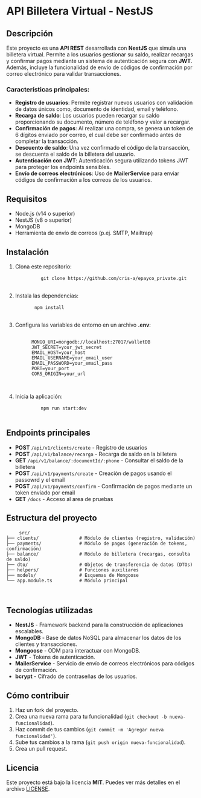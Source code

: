 <!DOCTYPE html>
<html lang="en">
<head>
  <meta charset="UTF-8">
  <meta name="viewport" content="width=device-width, initial-scale=1.0">
  <title>Virtual Wallet API - NestJS</title>
</head>
<body>

  <h1>API Billetera Virtual - NestJS</h1>

  <h2>Descripción</h2>
  <p>
    Este proyecto es una <strong>API REST</strong> desarrollada con <strong>NestJS</strong> que simula una billetera virtual. 
    Permite a los usuarios gestionar su saldo, realizar recargas y confirmar pagos mediante un sistema de autenticación segura con <strong>JWT</strong>. 
    Además, incluye la funcionalidad de envío de códigos de confirmación por correo electrónico para validar transacciones.
  </p>

  <h3>Características principales:</h3>
  <ul>
    <li><strong>Registro de usuarios</strong>: Permite registrar nuevos usuarios con validación de datos únicos como, documento de identidad, email y teléfono.</li>
    <li><strong>Recarga de saldo</strong>: Los usuarios pueden recargar su saldo proporcionando su documento, número de teléfono y valor a recargar.</li>
    <li><strong>Confirmación de pagos</strong>: Al realizar una compra, se genera un token de 6 dígitos enviado por correo, el cual debe ser confirmado antes de completar la transacción.</li>
    <li><strong>Descuento de saldo</strong>: Una vez confirmado el código de la transacción, se descuenta el saldo de la billetera del usuario.</li>
    <li><strong>Autenticación con JWT</strong>: Autenticación segura utilizando tokens JWT para proteger los endpoints sensibles.</li>
    <li><strong>Envío de correos electrónicos</strong>: Uso de <strong>MailerService</strong> para enviar códigos de confirmación a los correos de los usuarios.</li>
  </ul>

  <h2>Requisitos</h2>
  <ul>
    <li>Node.js (v14 o superior)</li>
    <li>NestJS (v8 o superior)</li>
    <li>MongoDB</li>
    <li>Herramienta de envío de correos (p.ej. SMTP, Mailtrap)</li>
  </ul>

  <h2>Instalación</h2>
  <ol>
    <li>Clona este repositorio:
      <pre>
        <code>git clone https://github.com/cris-a/epayco_private.git</code>
      </pre>
    </li>

  <li>Instala las dependencias:
    <pre>
      <code>npm install</code>
    </pre>
  </li>

  <li>Configura las variables de entorno en un archivo <strong>.env</strong>:
      <pre>
        <code>
      MONGO_URI=mongodb://localhost:27017/walletDB
      JWT_SECRET=your_jwt_secret
      EMAIL_HOST=your_host
      EMAIL_USERNAME=your_email_user
      EMAIL_PASSWORD=your_email_pass
      PORT=your_port
      CORS_ORIGIN=your_url
  </code>

</pre>
</li>

  <li>Inicia la aplicación:
    <pre>
        <code>npm run start:dev</code>
    </pre>
  </li>

  </ol>

  <h2>Endpoints principales</h2>
  <ul>
    <li><strong>POST</strong> <code>/api/v1/clients/create</code> - Registro de usuarios</li>
    <li><strong>POST</strong> <code>/api/v1/balance/recarga</code> - Recarga de saldo en la billetera</li>
    <li><strong>GET</strong> <code>/api/v1/balance/:documentId/:phone</code> - Consultar el saldo de la billetera</li>
    <li><strong>POST</strong> <code>/api/v1/payments/create</code> - Creación de pagos usando el passowrd y el email</li>
    <li><strong>POST</strong> <code>/api/v1/payments/confirm</code> - Confirmación de pagos mediante un token enviado por email</li>
    <li><strong>GET</strong> <code>/docs</code> - Acceso al area de pruebas</li>
  </ul>

  <h2>Estructura del proyecto</h2>
  <pre>
    <code>src/
├── clients/               # Módulo de clientes (registro, validación)
├── payments/              # Módulo de pagos (generación de tokens, confirmación)
├── balance/               # Módulo de billetera (recargas, consulta de saldo)
├── dto/                   # Objetos de transferencia de datos (DTOs)
├── helpers/               # Funciones auxiliares
├── models/                # Esquemas de Mongoose
└── app.module.ts          # Módulo principal
    </code>
  </pre>

  <h2>Tecnologías utilizadas</h2>
  <ul>
    <li><strong>NestJS</strong> - Framework backend para la construcción de aplicaciones escalables.</li>
    <li><strong>MongoDB</strong> - Base de datos NoSQL para almacenar los datos de los clientes y transacciones.</li>
    <li><strong>Mongoose</strong> - ODM para interactuar con MongoDB.</li>
    <li><strong>JWT</strong> - Tokens de autenticación.</li>
    <li><strong>MailerService</strong> - Servicio de envío de correos electrónicos para códigos de confirmación.</li>
    <li><strong>bcrypt</strong> - Cifrado de contraseñas de los usuarios.</li>
  </ul>

  <h2>Cómo contribuir</h2>
  <ol>
    <li>Haz un fork del proyecto.</li>
    <li>Crea una nueva rama para tu funcionalidad (<code>git checkout -b nueva-funcionalidad</code>).</li>
    <li>Haz commit de tus cambios (<code>git commit -m 'Agregar nueva funcionalidad'</code>).</li>
    <li>Sube tus cambios a la rama (<code>git push origin nueva-funcionalidad</code>).</li>
    <li>Crea un pull request.</li>
  </ol>

  <h2>Licencia</h2>
  <p>Este proyecto está bajo la licencia <strong>MIT</strong>. Puedes ver más detalles en el archivo <a href="LICENSE">LICENSE</a>.</p>

</body>
</html>
